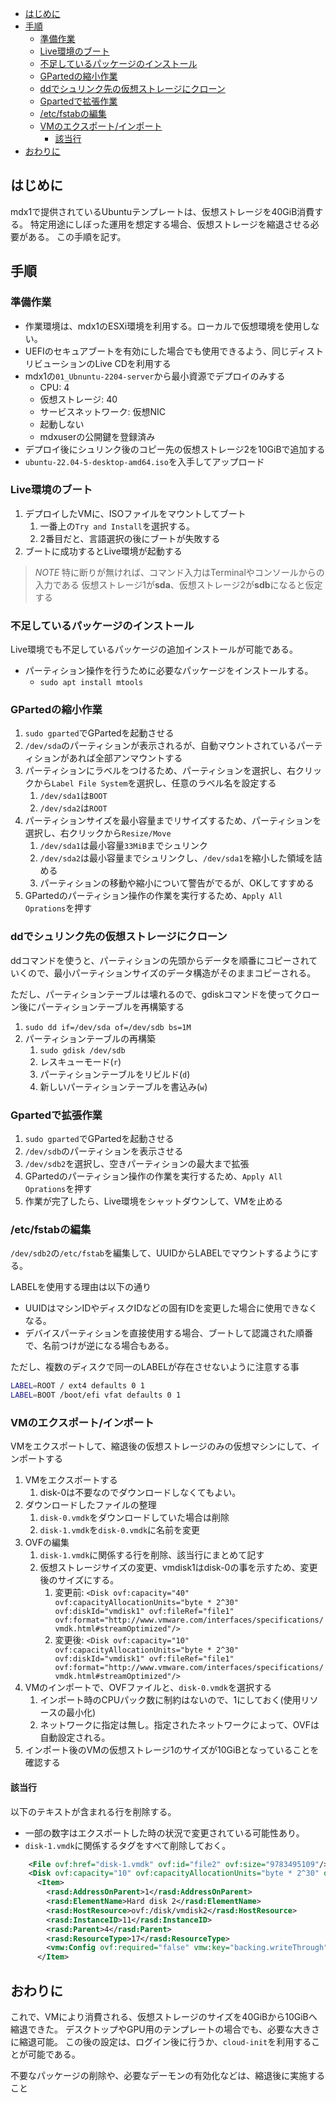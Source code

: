 - [はじめに](#はじめに)
- [手順](#手順)
  - [準備作業](#準備作業)
  - [Live環境のブート](#live環境のブート)
  - [不足しているパッケージのインストール](#不足しているパッケージのインストール)
  - [GPartedの縮小作業](#gpartedの縮小作業)
  - [ddでシュリンク先の仮想ストレージにクローン](#ddでシュリンク先の仮想ストレージにクローン)
  - [Gpartedで拡張作業](#gpartedで拡張作業)
  - [/etc/fstabの編集](#etcfstabの編集)
  - [VMのエクスポート/インポート](#vmのエクスポートインポート)
    - [該当行](#該当行)
- [おわりに](#おわりに)

## はじめに
mdx1で提供されているUbuntuテンプレートは、仮想ストレージを40GiB消費する。
特定用途にしぼった運用を想定する場合、仮想ストレージを縮退させる必要がある。
この手順を記す。

## 手順

### 準備作業
- 作業環境は、mdx1のESXi環境を利用する。ローカルで仮想環境を使用しない。
- UEFIのセキュアブートを有効にした場合でも使用できるよう、同じディストリビューションのLive CDを利用する
- mdx1の`01_Ubnuntu-2204-server`から最小資源でデプロイのみする
  - CPU: 4
  - 仮想ストレージ: 40
  - サービスネットワーク: 仮想NIC
  - 起動しない
  - mdxuserの公開鍵を登録済み
- デプロイ後にシュリンク後のコピー先の仮想ストレージ2を10GiBで追加する
- `ubuntu-22.04-5-desktop-amd64.iso`を入手してアップロード

### Live環境のブート
1. デプロイしたVMに、ISOファイルをマウントしてブート
   1. 一番上の`Try and Install`を選択する。
   2. 2番目だと、言語選択の後にブートが失敗する
2. ブートに成功するとLive環境が起動する

> *NOTE*
> 特に断りが無ければ、コマンド入力はTerminalやコンソールからの入力である
> 仮想ストレージ1が**sda**、仮想ストレージ2が**sdb**になると仮定する

### 不足しているパッケージのインストール
Live環境でも不足しているパッケージの追加インストールが可能である。

- パーティション操作を行うために必要なパッケージをインストールする。
  - `sudo apt install mtools`

### GPartedの縮小作業
1. `sudo gparted`でGPartedを起動させる
2. `/dev/sda`のパーティションが表示されるが、自動マウントされているパーティションがあれば全部アンマウントする
3. パーティションにラベルをつけるため、パーティションを選択し、右クリックから`Label File System`を選択し、任意のラベル名を設定する
   1. `/dev/sda1`は`BOOT`
   2. `/dev/sda2`は`ROOT`
4. パーティションサイズを最小容量までリサイズするため、パーティションを選択し、右クリックから`Resize/Move` 
   1. `/dev/sda1`は最小容量`33MiB`までシュリンク
   2. `/dev/sda2`は最小容量までシュリンクし、`/dev/sda1`を縮小した領域を詰める
   3. パーティションの移動や縮小について警告がでるが、OKしてすすめる
5. GPartedのパーティション操作の作業を実行するため、`Apply All Oprations`を押す

### ddでシュリンク先の仮想ストレージにクローン
ddコマンドを使うと、パーティションの先頭からデータを順番にコピーされていくので、最小パーティションサイズのデータ構造がそのままコピーされる。

ただし、パーティションテーブルは壊れるので、gdiskコマンドを使ってクローン後にパーティションテーブルを再構築する

1. `sudo dd if=/dev/sda of=/dev/sdb bs=1M`
2. パーティションテーブルの再構築
   1. `sudo gdisk /dev/sdb`
   2. レスキューモード(`r`)
   3. パーティションテーブルをリビルド(`d`)
   4. 新しいパーティションテーブルを書込み(`w`)

### Gpartedで拡張作業
1. `sudo gparted`でGPartedを起動させる
2. `/dev/sdb`のパーティションを表示させる
3. `/dev/sdb2`を選択し、空きパーティションの最大まで拡張
4. GPartedのパーティション操作の作業を実行するため、`Apply All Oprations`を押す
5. 作業が完了したら、Live環境をシャットダウンして、VMを止める

### /etc/fstabの編集
`/dev/sdb2`の`/etc/fstab`を編集して、UUIDからLABELでマウントするようにする。

LABELを使用する理由は以下の通り
- UUIDはマシンIDやディスクIDなどの固有IDを変更した場合に使用できなくなる。
- デバイスパーティションを直接使用する場合、ブートして認識された順番で、名前つけが逆になる場合もある。

ただし、複数のディスクで同一のLABELが存在させないように注意する事

```sh
LABEL=ROOT / ext4 defaults 0 1
LABEL=BOOT /boot/efi vfat defaults 0 1
```

### VMのエクスポート/インポート
VMをエクスポートして、縮退後の仮想ストレージのみの仮想マシンにして、インポートする
1. VMをエクスポートする
   1. disk-0は不要なのでダウンロードしなくてもよい。
2. ダウンロードしたファイルの整理
   1. `disk-0.vmdk`をダウンロードしていた場合は削除
   2. `disk-1.vmdk`を`disk-0.vmdk`に名前を変更
3. OVFの編集
   1. `disk-1.vmdk`に関係する行を削除、該当行にまとめて記す
   2. 仮想ストレージサイズの変更、vmdisk1はdisk-0の事を示すため、変更後のサイズにする。
      1. 変更前: `<Disk ovf:capacity="40" ovf:capacityAllocationUnits="byte * 2^30" ovf:diskId="vmdisk1" ovf:fileRef="file1" ovf:format="http://www.vmware.com/interfaces/specifications/vmdk.html#streamOptimized"/>`
      2. 変更後: `<Disk ovf:capacity="10" ovf:capacityAllocationUnits="byte * 2^30" ovf:diskId="vmdisk1" ovf:fileRef="file1" ovf:format="http://www.vmware.com/interfaces/specifications/vmdk.html#streamOptimized"/>`
4. VMのインポートで、OVFファイルと、`disk-0.vmdk`を選択する
   1. インポート時のCPUパック数に制約はないので、1にしておく(使用リソースの最小化)
   2. ネットワークに指定は無し。指定されたネットワークによって、OVFは自動設定される。
5. インポート後のVMの仮想ストレージ1のサイズが10GiBとなっていることを確認する

#### 該当行
以下のテキストが含まれる行を削除する。
- 一部の数字はエクスポートした時の状況で変更されている可能性あり。
- `disk-1.vmdk`に関係するタグをすべて削除しておく。

```xml
    <File ovf:href="disk-1.vmdk" ovf:id="file2" ovf:size="9783495109"/>
    <Disk ovf:capacity="10" ovf:capacityAllocationUnits="byte * 2^30" ovf:diskId="vmdisk2" ovf:fileRef="file2" ovf:format="http://www.vmware.com/interfaces/specifications/vmdk.html#streamOptimized"/>
      <Item>
        <rasd:AddressOnParent>1</rasd:AddressOnParent>
        <rasd:ElementName>Hard disk 2</rasd:ElementName>
        <rasd:HostResource>ovf:/disk/vmdisk2</rasd:HostResource>
        <rasd:InstanceID>11</rasd:InstanceID>
        <rasd:Parent>4</rasd:Parent>
        <rasd:ResourceType>17</rasd:ResourceType>
        <vmw:Config ovf:required="false" vmw:key="backing.writeThrough" vmw:value="false"/>
      </Item>
```

## おわりに
これで、VMにより消費される、仮想ストレージのサイズを40GiBから10GiBへ縮退できた。
デスクトップやGPU用のテンプレートの場合でも、必要な大きさに縮退可能。
この後の設定は、ログイン後に行うか、`cloud-init`を利用することが可能である。



不要なパッケージの削除や、必要なデーモンの有効化などは、縮退後に実施すること